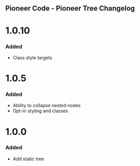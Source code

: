 ## Pioneer Code - Pioneer Tree Changelog

<a name="1.0.10"></a>
# 1.0.10
### Added
* Class style targets

<a name="1.0.5"></a>
# 1.0.5
### Added
* Ability to collapse nested nodes
* Opt-in styling and classes

<a name="1.0.0"></a>
# 1.0.0
### Added
* Add static tree
